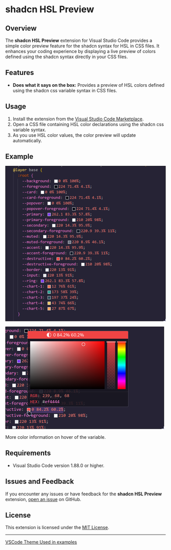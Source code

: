 # shadcn HSL Preview

## Overview

The **shadcn HSL Preview** extension for Visual Studio Code provides a simple color preview feature for the shadcn syntax for HSL in CSS files. It enhances your coding experience by displaying a live preview of colors defined using the shadcn syntax directly in your CSS files.

## Features

- **Does what it says on the box:** Provides a preview of HSL colors defined using the shadcn css variable syntax in CSS files.

## Usage

1. Install the extension from the [Visual Studio Code Marketplace](https://marketplace.visualstudio.com/).
2. Open a CSS file containing HSL color declarations using the shadcn css variable syntax.
3. As you use HSL color values, the color preview will update automatically.

## Example

![Example](https://github.com/dexxiez/shadcn-hsl-preview/blob/main/images/example.png?raw=true)

![Example 2](https://github.com/dexxiez/shadcn-hsl-preview/blob/main/images/example2.png?raw=true)

More color information on hover of the variable.

## Requirements

- Visual Studio Code version 1.88.0 or higher.

## Issues and Feedback

If you encounter any issues or have feedback for the **shadcn HSL Preview** extension, [open an issue](https://github.com/dexxiez/shadcn-hsl-preview/issues) on GitHub.

## License

This extension is licensed under the [MIT License](https://github.com/dexxiez/shadcn-hsl-preview/blob/main/LICENSE.txt).

---

[VSCode Theme Used in examples](https://marketplace.visualstudio.com/items?itemName=RobbOwen.synthwave-vscode)
